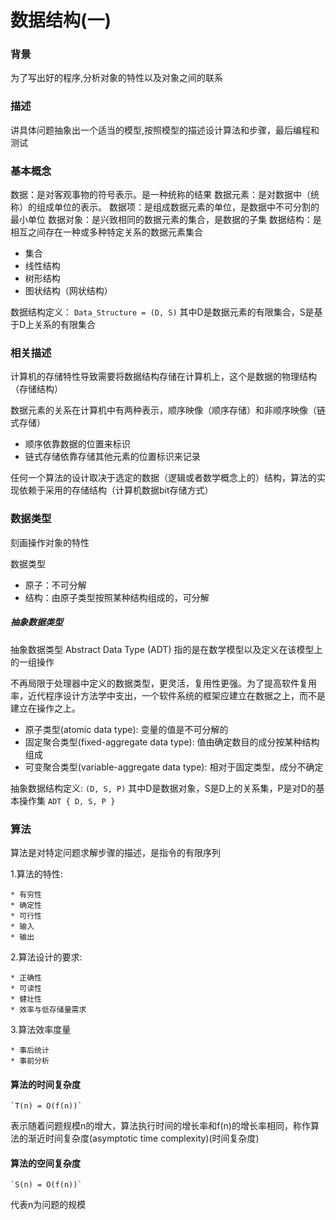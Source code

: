 # 数据结构(一)

### 背景

为了写出好的程序,分析对象的特性以及对象之间的联系

### 描述

讲具体问题抽象出一个适当的模型,按照模型的描述设计算法和步骤，最后编程和测试

### 基本概念

数据：是对客观事物的符号表示。是一种统称的结果
数据元素：是对数据中（统称）的组成单位的表示。
数据项：是组成数据元素的单位，是数据中不可分割的最小单位
数据对象：是兴致相同的数据元素的集合，是数据的子集
数据结构：是相互之间存在一种或多种特定关系的数据元素集合
* 集合
* 线性结构
* 树形结构
* 图状结构（网状结构）

数据结构定义：
 `Data_Structure = (D, S)`
其中D是数据元素的有限集合，S是基于D上关系的有限集合

### 相关描述

计算机的存储特性导致需要将数据结构存储在计算机上，这个是数据的物理结构（存储结构）

数据元素的关系在计算机中有两种表示，顺序映像（顺序存储）和非顺序映像（链式存储）
* 顺序依靠数据的位置来标识
* 链式存储依靠存储其他元素的位置标识来记录

任何一个算法的设计取决于选定的数据（逻辑或者数学概念上的）结构，算法的实现依赖于采用的存储结构（计算机数据bit存储方式）

### 数据类型
刻画操作对象的特性

数据类型
* 原子：不可分解
* 结构：由原子类型按照某种结构组成的，可分解

##### 抽象数据类型
抽象数据类型 Abstract Data Type (ADT) 指的是在数学模型以及定义在该模型上的一组操作

不再局限于处理器中定义的数据类型，更灵活，复用性更强。为了提高软件复用率，近代程序设计方法学中支出，一个软件系统的框架应建立在数据之上，而不是建立在操作之上。

* 原子类型(atomic data type): 变量的值是不可分解的
* 固定聚合类型(fixed-aggregate data type): 值由确定数目的成分按某种结构组成
* 可变聚合类型(variable-aggregate data type): 相对于固定类型，成分不确定

抽象数据结构定义:
	`(D, S, P)`
其中D是数据对象，S是D上的关系集，P是对D的基本操作集
	`ADT {
		D,
		S,
		P
	}`

### 算法

算法是对特定问题求解步骤的描述，是指令的有限序列

1.算法的特性:

	* 有穷性
	* 确定性
	* 可行性
	* 输入
	* 输出
2.算法设计的要求:
	
	* 正确性
	* 可读性
	* 健壮性
	* 效率与低存储量需求
3.算法效率度量
	
	* 事后统计
	* 事前分析
#### 算法的时间复杂度
	`T(n) = O(f(n))`
表示随着问题规模n的增大，算法执行时间的增长率和f(n)的增长率相同，称作算法的渐近时间复杂度(asymptotic time complexity)(时间复杂度)

#### 算法的空间复杂度
	`S(n) = O(f(n))`
代表n为问题的规模
